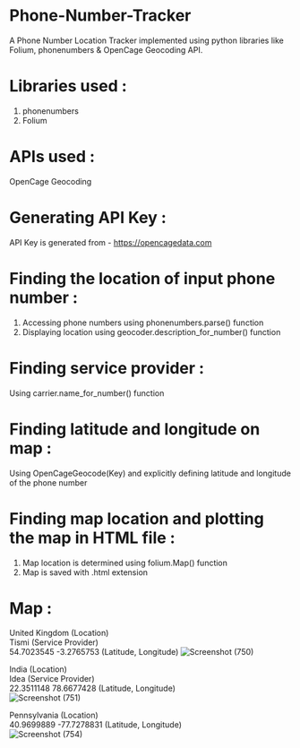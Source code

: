 # Phone-Number-Tracker
A Phone Number Location Tracker implemented using python libraries like Folium, phonenumbers &amp; OpenCage Geocoding API. 

# Libraries used :
1. phonenumbers
2. Folium

# APIs used :
OpenCage Geocoding

# Generating API Key :
API Key is generated from - https://opencagedata.com

# Finding the location of input phone number :
1. Accessing phone numbers using phonenumbers.parse() function  
2. Displaying location using geocoder.description_for_number() function

# Finding service provider :
Using carrier.name_for_number() function

# Finding latitude and longitude on map : 
Using OpenCageGeocode(Key) and explicitly defining latitude and longitude of the phone number

# Finding map location and plotting the map in HTML file :
1. Map location is determined using folium.Map() function
2. Map is saved with .html extension

# Map :
United Kingdom                    (Location)  
Tismi                             (Service Provider)  
54.7023545 -3.2765753             (Latitude, Longitude)
![Screenshot (750)](https://user-images.githubusercontent.com/86195118/126360798-6414acdb-0123-4527-acd6-5fcb4d7324bd.png)

India                             (Location)  
Idea                              (Service Provider)  
22.3511148 78.6677428             (Latitude, Longitude)  
![Screenshot (751)](https://user-images.githubusercontent.com/86195118/126361038-03b5db66-d2d6-41fa-8ec3-307bebe4ff4d.png)

Pennsylvania                      (Location)  
40.9699889 -77.7278831            (Latitude, Longitude)  
![Screenshot (754)](https://user-images.githubusercontent.com/86195118/126361133-9214a79c-f5a7-4143-b068-fe811e22baeb.png)
